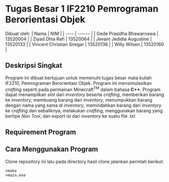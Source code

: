 # Tugas Besar 1 IF2210 Pemrograman Berorientasi Objek
Dibuat oleh:
| Nama | NIM |
| ---- | ------ |
| Gede Prasidha Bhawarnawa | 13520004 |
| Ziyad Dhia Rafi | 13520064 |
| Jevant Jedidia Augustine | 13520133 | 
| Vincent Christian Siregar | 13520136 | 
| Willy Wilsen | 13520160 | 

## Deskripsi Singkat
Program ini dibuat bertujuan untuk memenuhi tugas besar mata kuliah IF2210, Pemrograman Berorientasi Objek. Program ini mensimulasikan *crafting* seperti pada permainan Minecraft<sup>TM</sup> dalam bahasa **C++**. Program dapat menampilkan *slot* dari *inventory* beserta *crafting*, memberikan barang ke *inventory*, membuang barang dari *inventory*, menumpukkan barang dengan nama yang sama di *inventory*, memindahkan barang dari *inventory* ke *crafting* dan sebaliknya, melakukan *crafting*, menggunakan barang yang bertipe *Non Tool*, dan export isi dari *inventory* ke suatu file .txt

## Requirement Program

## Cara Menggunakan Program
Clone repository ini lalu pada directory hasil clone jalankan perintah berikut:
```
>make
>main.exe
```
